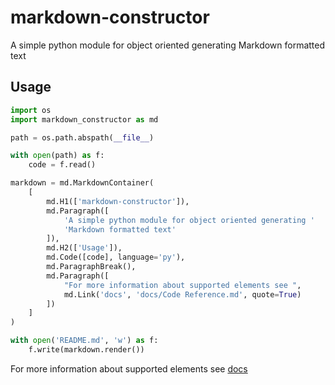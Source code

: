 # markdown-constructor

A simple python module for object oriented generating Markdown formatted text

## Usage

```py
import os
import markdown_constructor as md

path = os.path.abspath(__file__)

with open(path) as f:
    code = f.read()

markdown = md.MarkdownContainer(
    [
        md.H1(['markdown-constructor']),
        md.Paragraph([
            'A simple python module for object oriented generating '
            'Markdown formatted text'
        ]),
        md.H2(['Usage']),
        md.Code([code], language='py'),
        md.ParagraphBreak(),
        md.Paragraph([
            "For more information about supported elements see ",
            md.Link('docs', 'docs/Code Reference.md', quote=True)
        ])
    ]
)

with open('README.md', 'w') as f:
    f.write(markdown.render())
```

For more information about supported elements see [docs](docs/Code%20Reference.md)


